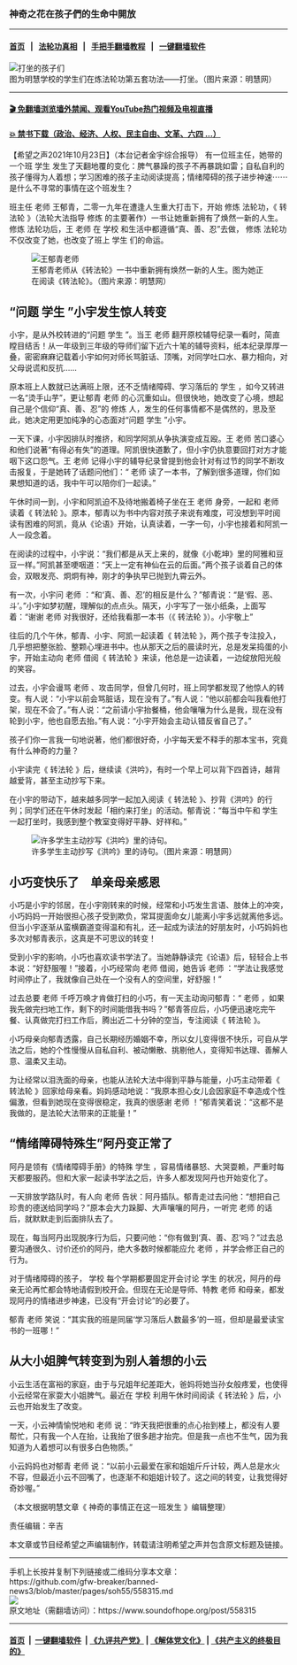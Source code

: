 ### 神奇之花在孩子們的生命中開放
------------------------

#### [首页](https://github.com/gfw-breaker/banned-news3/blob/master/README.md) &nbsp;&nbsp;|&nbsp;&nbsp; [法轮功真相](https://github.com/begood0513/basic/blob/master/README.md)  &nbsp;&nbsp;|&nbsp;&nbsp; [手把手翻墙教程](https://github.com/gfw-breaker/guides/wiki)  &nbsp;&nbsp;|&nbsp;&nbsp; [一键翻墙软件](https://github.com/gfw-breaker/nogfw/blob/master/README.md)  



<div><img alt="打坐的孩子们" src="https://img.soundofhope.org/2021-10/2011-9-7-minghui-toronto-mhschool-05-1635018230008.jpg"/>
<br/><figcaption class="caption">
 图为明慧学校的学生们在炼法轮功第五套功法——打坐。（图片来源：明慧网）
</figcaption></div><hr/>

#### [ 🎬  免翻墙浏览墙外禁闻、观看YouTube热门视频及电视直播](https://github.com/gfw-breaker/HelloWorld)

#### [ 💥  禁书下载（政治、经济、人权、民主自由、文革、六四 ...）](https://github.com/gfw-breaker/books/blob/master/README.md)

<div><div class="Content__Wrapper sc-1bvya0-0 grZQxZ">
 <p class="meta-top">
  <span class="meta">
   【希望之声2021年10月23日】（本台记者金宇综合报导）
  </span>
  有一位班主任，她带的一个班
  <ok href="/term/5327">
   学生
  </ok>
  发生了天翻地覆的变化：脾气暴躁的孩子不再暴跳如雷；自私自利的孩子懂得为人着想；学习困难的孩子主动阅读提高；情绪障碍的孩子进步神速⋯⋯是什么不寻常的事情在这个班发生？
 </p>
 <p>
  班主任
  <ok href="/term/53970">
   老师
  </ok>
  王郁青，二零一九年在遭逢人生重大打击下，开始
  <ok href="/term/554195">
   修炼
  </ok>
  法轮功，《
  <ok href="/term/4799">
   转法轮
  </ok>
  》（法轮大法指导
  <ok href="/term/554195">
   修炼
  </ok>
  的主要著作）一书让她重新拥有了焕然一新的人生。
  <ok href="/term/554195">
   修炼
  </ok>
  法轮功后，王
  <ok href="/term/53970">
   老师
  </ok>
  在
  <ok href="/term/15700">
   学校
  </ok>
  和生活中都遵循“真、善、忍”去做，
  <ok href="/term/554195">
   修炼
  </ok>
  法轮功不仅改变了她，也改变了班上
  <ok href="/term/5327">
   学生
  </ok>
  们的命运。
 </p>
 <figure class="OImage__StyledFigure-sc-1lfley0-0 hHSfVg">
  <img alt="王郁青老师" src="https://img.soundofhope.org/2021-10/2021-10-9-taiwan-wang-yuqing_01--ss-1635018443361.jpg"/>
  <br/><figcaption>
   王郁青老师从《转法轮》一书中重新拥有焕然一新的人生。图为她正在阅读《转法轮》。（图片来源：明慧网）
  </figcaption>
 </figure>
 <h2>
  “问题
  <ok href="/term/5327">
   学生
  </ok>
  ”小宇发生惊人转变
 </h2>
 <p>
  小宇，是从外校转进的“问题
  <ok href="/term/5327">
   学生
  </ok>
  ”。当王
  <ok href="/term/53970">
   老师
  </ok>
  翻开原校辅导纪录一看时，简直瞠目结舌！从一年级到三年级的导师们留下近六十笔的辅导资料，纸本纪录厚厚一叠，密密麻麻记载着小宇如何对师长骂脏话、顶嘴，对同学吐口水、暴力相向，对父母说谎和反抗……
 </p>
 <div class="AD_Embed__Wrap-sc-1xslmin-0 igMuqX module desktop">
  <div>
  </div>
 </div>
 <p>
  原本班上人数就已达满班上限，还不乏情绪障碍、学习落后的
  <ok href="/term/5327">
   学生
  </ok>
  ，如今又转进一名“烫手山芋”，更让郁青
  <ok href="/term/53970">
   老师
  </ok>
  的心沉重如山。但很快地，她改变了心境，想起自己是个信仰“真、善、忍”的
  <ok href="/term/554195">
   修炼
  </ok>
  人，发生的任何事情都不是偶然的，思及至此，她决定用更加纯净的心态面对“问题
  <ok href="/term/5327">
   学生
  </ok>
  ”小宇。
 </p>
 <p>
  一天下课，小宇因排队时推挤，和同学阿凯从争执演变成互殴。王
  <ok href="/term/53970">
   老师
  </ok>
  苦口婆心和他们说著“有得必有失”的道理。阿凯很快道歉了，但小宇仍执意要回打对方才能咽下这口怨气。王
  <ok href="/term/53970">
   老师
  </ok>
  记得小宇的辅导纪录曾提到他会针对有过节的同学不断攻击报复，于是她转了话题问他们：“
  <ok href="/term/53970">
   老师
  </ok>
  读了一本书，了解到很多道理，你们如果想知道的话，我中午可以陪你们一起读。”
 </p>
 <p>
  午休时间一到，小宇和阿凯迫不及待地搬着椅子坐在王
  <ok href="/term/53970">
   老师
  </ok>
  身旁，一起和
  <ok href="/term/53970">
   老师
  </ok>
  读着《
  <ok href="/term/4799">
   转法轮
  </ok>
  》。原本，郁青以为书中内容对孩子来说有难度，可没想到平时阅读有困难的阿凯，竟从《论语》开始，认真读着，一字一句，小宇也接着和阿凯一人一段念着。
 </p>
 <p>
  在阅读的过程中，小宇说：“我们都是从天上来的，就像《小乾坤》里的阿雅和豆豆一样。”阿凯甚至哽咽道：“天上一定有神仙在云的后面。”两个孩子谈着自己的体会，双眼发亮、炯炯有神，刚才的争执早已抛到九霄云外。
 </p>
 <p>
  有一次，小宇问
  <ok href="/term/53970">
   老师
  </ok>
  ：“和‘真、善、忍’的相反是什么？”郁青说：“是‘假、恶、斗’。”小宇如梦初醒，理解似的点点头。隔天，小宇写了一张小纸条，上面写着：“谢谢
  <ok href="/term/53970">
   老师
  </ok>
  对我很好，还给我看那一本书（《
  <ok href="/term/4799">
   转法轮
  </ok>
  》）。小宇敬上”
 </p>
 <p>
  往后的几个午休，郁青、小宇、阿凯一起读着《
  <ok href="/term/4799">
   转法轮
  </ok>
  》，两个孩子专注投入，几乎想把整张脸、整颗心埋进书中。也从那天之后的晨读时光，总是发呆捣蛋的小宇，开始主动向
  <ok href="/term/53970">
   老师
  </ok>
  借阅《
  <ok href="/term/4799">
   转法轮
  </ok>
  》来读，他总是一边读着，一边绽放阳光般的笑容。
 </p>
 <p>
  过去，小宇会谩骂
  <ok href="/term/53970">
   老师
  </ok>
  、攻击同学，但曾几何时，班上同学都发现了他惊人的转变。有人说：“小宇以前会骂脏话，现在没有了。”有人说：“他以前都会叫我看他打架，现在不会了。”有人说：“之前请小宇抬餐桶，他会嚷嚷为什么是我，现在没有轮到小宇，他也自愿去抬。”有人说：“小宇开始会主动认错反省自己了。”
 </p>
 <p>
  孩子们你一言我一句地说著，他们都很好奇，小宇每天爱不释手的那本宝书，究竟有什么神奇的力量？
 </p>
 <p>
  小宇读完《
  <ok href="/term/4799">
   转法轮
  </ok>
  》后，继续读《洪吟》，有时一个早上可以背下四首诗，越背越爱背，甚至主动抄写下来。
 </p>
 <p>
  在小宇的带动下，越来越多同学一起加入阅读《
  <ok href="/term/4799">
   转法轮
  </ok>
  》、抄背《洪吟》的行列；同学们还在午休时发起「相约来打坐」的活动。郁青说：“每当中午和
  <ok href="/term/5327">
   学生
  </ok>
  一起打坐时，我感到整个教室变得好平静、好祥和。”
 </p>
 <figure class="OImage__StyledFigure-sc-1lfley0-0 hHSfVg">
  <img alt="许多学生主动抄写《洪吟》里的诗句。" src="https://img.soundofhope.org/2021-10/2021-10-9-taiwan-wang-yuqing_02--ss-1635018590342.jpg"/>
  <br/><figcaption>
   许多学生主动抄写《洪吟》里的诗句。（图片来源：明慧网）
  </figcaption>
 </figure>
 <h2>
  小巧变快乐了　单亲母亲感恩
 </h2>
 <p>
  小巧是小宇的邻居，在小宇刚转来的时候，经常和小巧发生言语、肢体上的冲突，小巧妈妈一开始很担心孩子受到欺负，常耳提面命女儿能离小宇多远就离他多远。但当小宇逐渐从蛮横霸道变得温和有礼，还一起成为读法的好朋友时，小巧妈妈也多次对郁青表示，这真是不可思议的转变！
 </p>
 <div class="AD_Embed__Wrap-sc-1xslmin-0 igMuqX module desktop">
  <div>
  </div>
 </div>
 <p>
  受到小宇的影响，小巧也喜欢读书学法了。当她静静读完《论语》后，轻轻合上书本说：“好舒服喔！”接着，小巧经常向
  <ok href="/term/53970">
   老师
  </ok>
  借阅，她告诉
  <ok href="/term/53970">
   老师
  </ok>
  ：“学法让我感觉时间停止了，我就像自己处在一个没有人的空间里，好舒服！”
 </p>
 <p>
  过去总要
  <ok href="/term/53970">
   老师
  </ok>
  千呼万唤才肯做打扫的小巧，有一天主动询问郁青：“
  <ok href="/term/53970">
   老师
  </ok>
  ，如果我先做完扫地工作，剩下的时间能借我书吗？”郁青答应后，小巧便迅速吃完午餐、认真做完打扫工作后，腾出近二十分钟的空当，专注阅读《
  <ok href="/term/4799">
   转法轮
  </ok>
  》。
 </p>
 <p>
  小巧母亲向郁青透露，自己长期经历婚姻不幸，所以女儿变得很不快乐，可自从学法之后，她的个性慢慢从自私自利、被动懒散、挑剔他人，变得知书达理、善解人意、温柔又主动。
 </p>
 <p>
  为让经常以泪洗面的母亲，也能从法轮大法中得到平静与能量，小巧主动带着《
  <ok href="/term/4799">
   转法轮
  </ok>
  》回家给母亲看。妈妈感动地说：“我原本担心女儿会因家庭不幸造成个性偏激，但看到她现在变得很稳定，我真的很感谢
  <ok href="/term/53970">
   老师
  </ok>
  ！”郁青笑着说：“这都不是我做的，是法轮大法带来的正能量！”
 </p>
 <h2>
  “情绪障碍特殊生”阿丹变正常了
 </h2>
 <p>
  阿丹是领有《情绪障碍手册》的特殊
  <ok href="/term/5327">
   学生
  </ok>
  ，容易情绪暴怒、大哭耍赖，严重时每天都要服药。但和大家一起读书学法之后，许多人都发现阿丹也开始变化了。
 </p>
 <p>
  一天排放学路队时，有人向
  <ok href="/term/53970">
   老师
  </ok>
  告状：阿丹插队。郁青走过去问他：“想把自己珍贵的德送给同学吗？”原本会大力跺脚、大声嚷嚷的阿丹，一听完
  <ok href="/term/53970">
   老师
  </ok>
  的话后，就默默走到后面排队去了。
 </p>
 <p>
  现在，每当阿丹出现脱序行为后，只要问他：“你有做到‘真、善、忍’吗？”过去总要沟通很久、讨价还价的阿丹，绝大多数时候都能应允
  <ok href="/term/53970">
   老师
  </ok>
  ，并学会修正自己的行为。
 </p>
 <p>
  对于情绪障碍的孩子，
  <ok href="/term/15700">
   学校
  </ok>
  每个学期都要固定开会讨论
  <ok href="/term/5327">
   学生
  </ok>
  的状况，阿丹的母亲无论再忙都会特地请假到校开会。但现在无论是导师、特教
  <ok href="/term/53970">
   老师
  </ok>
  和母亲，都发现阿丹的情绪进步神速，已没有“开会讨论”的必要了。
 </p>
 <p>
  郁青
  <ok href="/term/53970">
   老师
  </ok>
  笑说：“其实我的班是同届‘学习落后人数最多’的一班，但却是最爱读宝书的一班哪！”
 </p>
 <h2>
  从大小姐脾气转变到为别人着想的小云
 </h2>
 <p>
  小云生活在富裕的家庭，由于与兄姐年纪差距大，爸妈将她当孙女般疼爱，也使得小云经常在家耍大小姐脾气。最近在
  <ok href="/term/15700">
   学校
  </ok>
  利用午休时间阅读《
  <ok href="/term/4799">
   转法轮
  </ok>
  》后，小云也开始发生了改变。
 </p>
 <p>
  一天，小云神情愉悦地和
  <ok href="/term/53970">
   老师
  </ok>
  说：“昨天我把很重的点心抬到楼上，都没有人要帮忙，只有我一个人在抬，让我抬了很多趟才抬完。但是我一点也不生气，因为我知道为人着想可以有很多白色物质。”
 </p>
 <p>
  小云妈妈也对郁青
  <ok href="/term/53970">
   老师
  </ok>
  说：“以前小云最爱在家和姐姐斤斤计较，两人总是水火不容，但最近小云不回嘴了，也逐渐不和姐姐计较了。这之间的转变，让我觉得好奇妙喔。”
 </p>
 <p>
  （本文根据明慧文章《
  <ok href="https://www.minghui.org/mh/articles/2021/10/15/%E7%A5%9E%E5%A5%87%E7%9A%84%E4%BA%8B%E6%83%85%E6%AD%A3%E5%9C%A8%E8%BF%99%E4%B8%80%E7%8F%AD%E5%8F%91%E7%94%9F-432382.html">
   神奇的事情正在这一班发生
  </ok>
  》编辑整理）
 </p>
 <p class="meta-btm">
  责任编辑：辛吉
 </p>
 <p class="meta-btm">
  本文章或节目经希望之声编辑制作，转载请注明希望之声并包含原文标题及链接。
 </p>
</div>
</div>
<hr/>
手机上长按并复制下列链接或二维码分享本文章：<br/>
https://github.com/gfw-breaker/banned-news3/blob/master/pages/soh55/558315.md <br/>
<a href='https://github.com/gfw-breaker/banned-news3/blob/master/pages/soh55/558315.md'><img src='https://github.com/gfw-breaker/banned-news3/blob/master/pages/soh55/558315.md.png'/></a> <br/>
原文地址（需翻墙访问）：https://www.soundofhope.org/post/558315


------------------------
#### [首页](https://github.com/gfw-breaker/banned-news3/blob/master/README.md) &nbsp;|&nbsp; [一键翻墙软件](https://github.com/gfw-breaker/nogfw/blob/master/README.md) &nbsp;| [《九评共产党》](https://github.com/gfw-breaker/9ping.md/blob/master/README.md#九评之一评共产党是什么) | [《解体党文化》](https://github.com/gfw-breaker/jtdwh.md/blob/master/README.md) | [《共产主义的终极目的》](https://github.com/gfw-breaker/gczydzjmd.md/blob/master/README.md)


<img src='http://gfw-breaker.win/banned-news3/pages/soh55/558315.md' width='0px' height='0px'/>